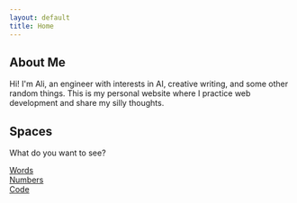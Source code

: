 ```yaml
---
layout: default
title: Home
---
```


<section id="about" class="mb-5">
    <h2 class="mb-4">About Me</h2>
    <p class="lead">Hi! I'm Ali, an engineer with interests in AI, creative writing, and some other random things. This is my personal website where I practice web development and share my silly thoughts.</p>
</section>

<section id="spaces">
    <h2 class="mb-4">Spaces</h2>
    <p>What do you want to see?</p>
    <div class="row">
        <div class="col-md-4 mb-3">
            <a href="{{ '/words/' | relative_url }}" class="btn btn-outline-primary btn-lg btn-block">Words</a>
        </div>
        <div class="col-md-4 mb-3">
            <a href="{{ '/numbers/' | relative_url }}" class="btn btn-outline-primary btn-lg btn-block">Numbers</a>
        </div>
        <div class="col-md-4 mb-3">
            <a href="{{ '/code/' | relative_url }}" class="btn btn-outline-primary btn-lg btn-block">Code</a>
        </div>
    </div>
</section>
